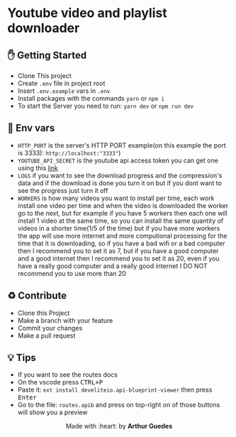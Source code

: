 # Youtube video and playlist downloader

## :hand: Getting Started
- Clone This project
- Create `.env` file in project root
- Insert `.env.example` vars in `.env`
- Install packages with the commands `yarn` or `npm i`
- To start the Server you need to run: `yarn dev` or `npm run dev`

## :satellite: Env vars
- ` HTTP_PORT ` is the server's HTTP PORT example(on this example the port is 3333): ` http://localhost:"3333" `)
- ` YOUTUBE_API_SECRET ` is the youtube api access token you can get one using this [link](https://developers.google.com/youtube/registering_an_application)
- ` LOGS ` if you want to see the download progress and the compression's data and if the download is done you turn it on but if you dont want to see the progress just turn it off
- ` WORKERS ` is how many videos you want to install per time, each work install one video per time and when the video is downloaded the worker go to the next, but for example if you have 5 workers then each one will install 1 video at the same time, so you can install the same quantity of videos in a shorter time(1/5 of the time) but if you have more workers the app will use more internet and more computional processing for the time that it is downloading, so if you have a bad wifi or a bad computer then I recommend you to set it as 7, but if you have a good computer and a good internet then I recommend you to set it as 20, even if you have a really good computer and a really good internet I DO NOT recommend you to use more than 20

## :recycle: Contribute
- Clone this Project
- Make a branch with your feature
- Commit your changes
- Make a pull request

## :bulb: Tips
- If you want to see the routes docs
- On the vscode press <kbd>CTRL+P</kbd>
- Paste it: `ext install develiteio.api-blueprint-viewer` then press <kbd>Enter</kbd>
- Go to the file: `routes.apib` and press on top-right on of those buttons will show you a preview

<p align="center">Made with :heart: by <strong>Arthur Guedes</strong></p>
